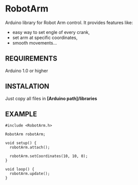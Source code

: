 RobotArm
========

Arduino library for Robot Arm control. It provides features like:
- easy way to set engle of every crank,
- set arm at specific coordinates,
- smooth movements...


REQUIREMENTS
------------

Arduino 1.0 or higher


INSTALATION
-----------

Just copy all files in **[Arduino path]/libraries**


EXAMPLE
-------

    #include <RobotArm.h>
    
    RobotArm robotArm;
    
    void setup() {
      robotArm.attach();
      
      robotArm.setCoordinates(10, 10, 0);
    }
    
    void loop() {
      robotArm.update();
    }
